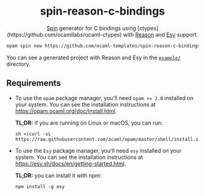 <h1 align="center">spin-reason-c-bindings</h1>

<p align="center">
  <a href="https://github.com/tmattio/spin">Spin</a> generator for C bindings using [ctypes](https://github.com/ocamllabs/ocaml-ctypes) with <a href="https://reasonml.github.io/">Reason</a> and <a href="https://esy.sh/">Esy</a> support.
</p>

```bash
opam spin new https://github.com/ocaml-templates/spin-reason-c-bindings.git
```

You can see a generated project with Reason and Esy in the [`example/`](example/) directory.

## Requirements

- To use the `opam` package manager, you'll need `opam >= 2.0` installed on your system.
  You can see the installation instructions at https://opam.ocaml.org/doc/Install.html.

  **TL;DR:** if you are running on Linux or macOS, you can run:
  ```
  sh <(curl -sL https://raw.githubusercontent.com/ocaml/opam/master/shell/install.sh)
  ```

- To use the `Esy` package manager, you'll need `esy` installed on your system.
  You can see the installation instructions at https://esy.sh/docs/en/getting-started.html.

  **TL;DR:** you can install it with npm:
  ```
  npm install -g esy
  ```
